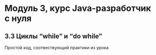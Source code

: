 # Модуль 3, курс Java-разработчик с нуля
## 3.3 Циклы “while” и “do while”

Простой код, соотвествующий практики из урока